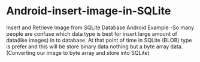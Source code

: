 # Android-insert-image-in-SQLite
Insert and Retrieve Image from SQLite Database Android Example -So many people are confuse which data type is best for insert large amount of data(like images) in to database. At that point of time in SQLite (BLOB) type is prefer and this will be store binary data nothing but a byte array data.(Converting our image to byte array and store into SQLite)
